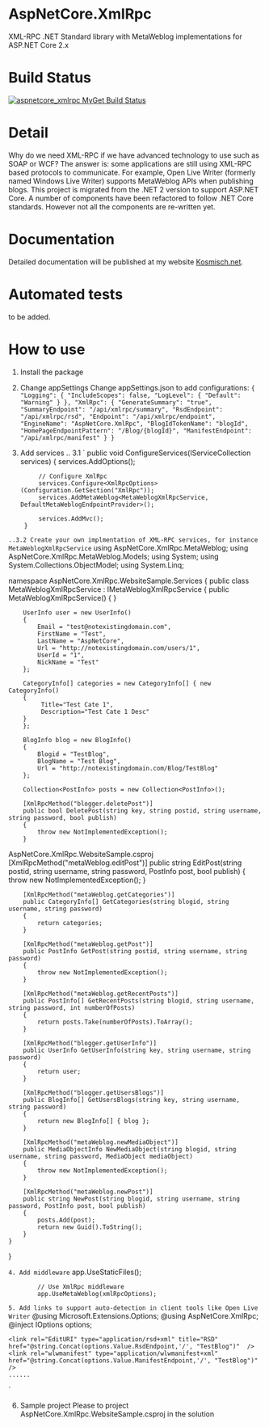 # AspNetCore.XmlRpc
XML-RPC .NET Standard library with MetaWeblog implementations for ASP.NET Core 2.x

# Build Status
[![aspnetcore_xmlrpc MyGet Build Status](https://www.myget.org/BuildSource/Badge/aspnetcore_xmlrpc?identifier=083bc4fc-b05d-48f7-b614-c24e3ffcfd5a)](https://www.myget.org/)

# Detail
Why do we need XML-RPC if we have advanced technology to use such as SOAP or WCF?
The answer is: some applications are still using XML-RPC based protocols to communicate. For example, Open Live Writer (formerly named Windows Live Writer) supports MetaWeblog APIs when publishing blogs.
This project is migrated from the .NET 2 version to support ASP.NET Core. A number of components have been refactored to follow .NET Core standards. However not all the components are re-written yet. 

# Documentation
Detailed documentation will be published at my website [Kosmisch.net](http://kosmisch.net/).

# Automated tests
to be added. 

# How to use
1. Install the package

2. Change appSettings
Change appSettings.json to add configurations:
`{
  "Logging": {
    "IncludeScopes": false,
    "LogLevel": {
      "Default": "Warning"
    }
  },
  "XmlRpc": {
    "GenerateSummary": "true",
    "SummaryEndpoint": "/api/xmlrpc/summary",
    "RsdEndpoint": "/api/xmlrpc/rsd",
    "Endpoint": "/api/xmlrpc/endpoint",
    "EngineName": "AspNetCore.XmlRpc",
    "BlogIdTokenName": "blogId",
    "HomePageEndpointPattern": "/Blog/{blogId}",
    "ManifestEndpoint": "/api/xmlrpc/manifest"
  }
}`

3. Add services
.. 3.1
`
public void ConfigureServices(IServiceCollection services)
        {
            services.AddOptions();

            // Configure XmlRpc
            services.Configure<XmlRpcOptions>(Configuration.GetSection("XmlRpc"));
            services.AddMetaWeblog<MetaWeblogXmlRpcService, DefaultMetaWeblogEndpointProvider>();

            services.AddMvc();
        }
`
..3.2 Create your own implmentation of XML-RPC services, for instance MetaWeblogXmlRpcService
`
using AspNetCore.XmlRpc.MetaWeblog;
using AspNetCore.XmlRpc.MetaWeblog.Models;
using System;
using System.Collections.ObjectModel;
using System.Linq;

namespace AspNetCore.XmlRpc.WebsiteSample.Services
{
    public class MetaWeblogXmlRpcService : IMetaWeblogXmlRpcService
    {
        public MetaWeblogXmlRpcService()
        {
        }

        UserInfo user = new UserInfo()
        {
            Email = "test@notexistingdomain.com",
            FirstName = "Test",
            LastName = "AspNetCore",
            Url = "http://notexistingdomain.com/users/1",
            UserId = "1",
            NickName = "Test"
        };

        CategoryInfo[] categories = new CategoryInfo[] { new CategoryInfo()
        {
             Title="Test Cate 1",
             Description="Test Cate 1 Desc"
        }
        };

        BlogInfo blog = new BlogInfo()
        {
            Blogid = "TestBlog",
            BlogName = "Test Blog",
            Url = "http://notexistingdomain.com/Blog/TestBlog"
        };

        Collection<PostInfo> posts = new Collection<PostInfo>();

        [XmlRpcMethod("blogger.deletePost")]
        public bool DeletePost(string key, string postid, string username, string password, bool publish)
        {
            throw new NotImplementedException();
        }

AspNetCore.XmlRpc.WebsiteSample.csproj        [XmlRpcMethod("metaWeblog.editPost")]
        public string EditPost(string postid, string username, string password, PostInfo post, bool publish)
        {
            throw new NotImplementedException();
        }

        [XmlRpcMethod("metaWeblog.getCategories")]
        public CategoryInfo[] GetCategories(string blogid, string username, string password)
        {
            return categories;
        }

        [XmlRpcMethod("metaWeblog.getPost")]
        public PostInfo GetPost(string postid, string username, string password)
        {
            throw new NotImplementedException();
        }

        [XmlRpcMethod("metaWeblog.getRecentPosts")]
        public PostInfo[] GetRecentPosts(string blogid, string username, string password, int numberOfPosts)
        {
            return posts.Take(numberOfPosts).ToArray();
        }

        [XmlRpcMethod("blogger.getUserInfo")]
        public UserInfo GetUserInfo(string key, string username, string password)
        {
            return user;
        }

        [XmlRpcMethod("blogger.getUsersBlogs")]
        public BlogInfo[] GetUsersBlogs(string key, string username, string password)
        {
            return new BlogInfo[] { blog };
        }

        [XmlRpcMethod("metaWeblog.newMediaObject")]
        public MediaObjectInfo NewMediaObject(string blogid, string username, string password, MediaObject mediaObject)
        {
            throw new NotImplementedException();
        }

        [XmlRpcMethod("metaWeblog.newPost")]
        public string NewPost(string blogid, string username, string password, PostInfo post, bool publish)
        {
            posts.Add(post);
            return new Guid().ToString();
        }
    }
}

`
4. Add middleware
`
  app.UseStaticFiles();

            // Use XmlRpc middleware
            app.UseMetaWeblog(xmlRpcOptions);
`
5. Add links to support auto-detection in client tools like Open Live Writer
`
@using Microsoft.Extensions.Options;
@using AspNetCore.XmlRpc;
@inject IOptions<XmlRpcOptions> options;

<!DOCTYPE html>
<html>
<head>
    <meta charset="utf-8" />
    <meta name="viewport" content="width=device-width, initial-scale=1.0" />
    <title>@ViewData["Title"] - AspNetCore.WebsiteSample</title>

    <link rel="EditURI" type="application/rsd+xml" title="RSD" href="@string.Concat(options.Value.RsdEndpoint,'/', "TestBlog")"  />
    <link rel="wlwmanifest" type="application/wlwmanifest+xml" href="@string.Concat(options.Value.ManifestEndpoint,'/', "TestBlog")" />
    ......
`

6. Sample project
Please to project AspNetCore.XmlRpc.WebsiteSample.csproj in the solution
